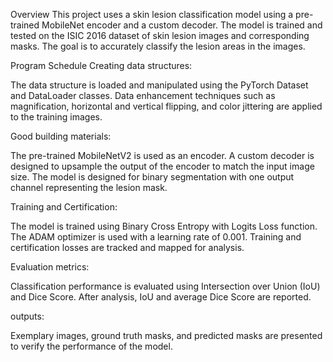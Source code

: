 Overview
This project uses a skin lesion classification model using a pre-trained MobileNet encoder and a custom decoder. The model is trained and tested on the ISIC 2016 dataset of skin lesion images and corresponding masks. The goal is to accurately classify the lesion areas in the images.

Program Schedule
Creating data structures:

The data structure is loaded and manipulated using the PyTorch Dataset and DataLoader classes.
Data enhancement techniques such as magnification, horizontal and vertical flipping, and color jittering are applied to the training images.

Good building materials:

The pre-trained MobileNetV2 is used as an encoder.
A custom decoder is designed to upsample the output of the encoder to match the input image size.
The model is designed for binary segmentation with one output channel representing the lesion mask.

Training and Certification:

The model is trained using Binary Cross Entropy with Logits Loss function.
The ADAM optimizer is used with a learning rate of 0.001.
Training and certification losses are tracked and mapped for analysis.

Evaluation metrics:

Classification performance is evaluated using Intersection over Union (IoU) and Dice Score.
After analysis, IoU and average Dice Score are reported.

outputs:

Exemplary images, ground truth masks, and predicted masks are presented to verify the performance of the model.
